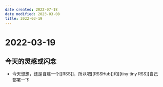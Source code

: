 ```yaml
---
date created: 2022-07-18
date modified: 2023-03-08
title: 2022-03-19
---
```


# 2022-03-19

## 今天的灵感或闪念

- 今天想想，还是自建一个[[RSS]]，所以吧[[RSSHub]]和[[tiny tiny RSS]]自己部署一下
